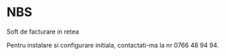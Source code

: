 # NBS
Soft de facturare in retea

Pentru instalare si configurare initiala, contactati-ma la nr 0766 48 94 94.